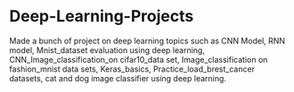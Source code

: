 # Deep-Learning-Projects


Made a bunch of project on deep learning topics such as
CNN Model, RNN model, Mnist_dataset evaluation using deep learning,
CNN_Image_classification_on cifar10_data set, 
Image_classification on fashion_mnist data sets, 
Keras_basics, Practice_load_brest_cancer datasets, cat and dog image classifier using deep learning.
